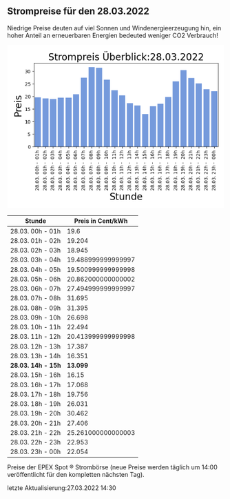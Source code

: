 
## Strompreise für den 28.03.2022

Niedrige Preise deuten auf viel Sonnen und Windenergieerzeugung hin, ein hoher Anteil an erneuerbaren Energien bedeuted weniger CO2 Verbrauch!

![Strompreis übersicht](imgs/strompreis_uebersicht.png)

| Stunde | Preis in Cent/kWh |
|---|---|
| 28.03. 00h -  01h | 19.6 | 
| 28.03. 01h -  02h | 19.204 | 
| 28.03. 02h -  03h | 18.945 | 
| 28.03. 03h -  04h | 19.488999999999997 | 
| 28.03. 04h -  05h | 19.500999999999998 | 
| 28.03. 05h -  06h | 20.862000000000002 | 
| 28.03. 06h -  07h | 27.494999999999997 | 
| 28.03. 07h -  08h | 31.695 | 
| 28.03. 08h -  09h | 31.395 | 
| 28.03. 09h -  10h | 26.698 | 
| 28.03. 10h -  11h | 22.494 | 
| 28.03. 11h -  12h | 20.413999999999998 | 
| 28.03. 12h -  13h | 17.387 | 
| 28.03. 13h -  14h | 16.351 | 
| **28.03. 14h -  15h** | **13.099** | 
| 28.03. 15h -  16h | 16.15 | 
| 28.03. 16h -  17h | 17.068 | 
| 28.03. 17h -  18h | 19.756 | 
| 28.03. 18h -  19h | 26.031 | 
| 28.03. 19h -  20h | 30.462 | 
| 28.03. 20h -  21h | 27.406 | 
| 28.03. 21h -  22h | 25.261000000000003 | 
| 28.03. 22h -  23h | 22.953 | 
| 28.03. 23h -  00h | 22.054 | 

Preise der EPEX Spot ® Strombörse (neue Preise werden täglich um 14:00 veröffentlicht für den kompletten nächsten Tag).

letzte Aktualisierung:27.03.2022 14:30